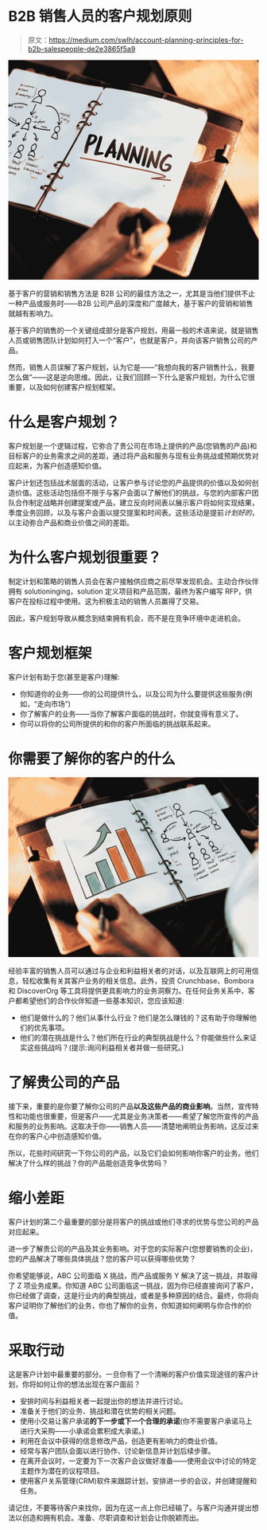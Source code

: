 # B2B 销售人员的客户规划原则

> 原文：<https://medium.com/swlh/account-planning-principles-for-b2b-salespeople-de2e3865f5a9>

![](img/774ee0597373c9548ec78120d1ee93ca.png)

基于客户的营销和销售方法是 B2B 公司的最佳方法之一，尤其是当他们提供不止一种产品或服务时——B2B 公司产品的深度和广度越大，基于客户的营销和销售就越有影响力。

基于客户的销售的一个关键组成部分是客户规划，用最一般的术语来说，就是销售人员或销售团队计划如何打入一个“客户”，也就是客户，并向该客户销售公司的产品。

然而，销售人员误解了客户规划，认为它是——“我想向我的客户销售什么，我要怎么做”——这是逆向思维。因此，让我们回顾一下什么是客户规划，为什么它很重要，以及如何创建客户规划框架。

# 什么是客户规划？

客户规划是一个逻辑过程，它弥合了贵公司在市场上提供的产品(您销售的产品)和目标客户的业务需求之间的差距，通过将产品和服务与现有业务挑战或预期优势对应起来，为客户创造感知价值。

客户计划还包括战术层面的活动，让客户参与讨论您的产品提供的价值以及如何创造价值。这些活动包括但不限于与客户会面以了解他们的挑战，与您的内部客户团队合作制定战略并创建提案或产品，建立反向时间表以展示客户将如何实现结果，季度业务回顾，以及与客户会面以提交提案和时间表。这些活动是提前*计划好的*，以主动弥合产品和商业价值之间的差距。

# 为什么客户规划很重要？

制定计划和策略的销售人员会在客户接触供应商之前尽早发现机会。主动合作伙伴拥有 solutioninging，solution 定义项目和产品范围，最终为客户编写 RFP，供客户在投标过程中使用。这为积极主动的销售人员赢得了交易。

因此，客户规划导致从概念到结束拥有机会，而不是在竞争环境中走进机会。

# 客户规划框架

客户计划有助于您(甚至是客户)理解:

*   你知道你的业务——你的公司提供什么，以及公司为什么要提供这些服务(例如，“走向市场”)
*   你了解客户的业务——当你了解客户面临的挑战时，你就变得有意义了。
*   你可以将你的公司所提供的和你的客户所面临的挑战联系起来。

# 你需要了解你的客户的什么

![](img/153232392b031b9311dc02dec96b5b44.png)

经验丰富的销售人员可以通过与企业和利益相关者的对话，以及互联网上的可用信息，轻松收集有关其客户业务的相关信息。此外，投资 Crunchbase、Bombora 和 DiscoverOrg 等工具将提供更具影响力的业务洞察力。在任何业务关系中，客户都希望他们的合作伙伴知道一些基本知识，您应该知道:

*   他们是做什么的？他们从事什么行业？他们是怎么赚钱的？这有助于你理解他们的优先事项。
*   他们的潜在挑战是什么？他们所在行业的典型挑战是什么？你能做些什么来证实这些挑战吗？(提示:询问利益相关者并做一些研究。)

# 了解贵公司的产品

接下来，重要的是你要了解你公司的产品**以及这些产品的商业影响**。当然，宣传特性和功能也很重要，但是客户——尤其是业务决策者——希望了解您所宣传的产品和服务的业务影响。这取决于你——销售人员——清楚地阐明业务影响，这反过来在你的客户心中创造感知价值。

所以，花些时间研究一下你公司的产品，以及它们会如何影响你客户的业务。他们解决了什么样的挑战？你的产品能创造竞争优势吗？

# 缩小差距

客户计划的第二个最重要的部分是将客户的挑战或他们寻求的优势与您公司的产品对应起来。

进一步了解贵公司的产品及其业务影响。对于您的实际客户(您想要销售的企业)，您的产品解决了哪些具体挑战？您的客户可以获得哪些优势？

你希望能够说，ABC 公司面临 X 挑战，而产品或服务 Y 解决了这一挑战，并取得了 Z 项业务成果。你知道 ABC 公司面临这一挑战，因为你已经直接询问了客户，你已经做了调查，这是行业内的典型挑战，或者是多种原因的结合。最终，你将向客户证明你了解他们的业务，你也了解你的业务，你知道如何阐明与你合作的价值。

# 采取行动

这是客户计划中最重要的部分。一旦你有了一个清晰的客户价值实现途径的客户计划，你将如何让你的想法出现在客户面前？

*   安排时间与利益相关者一起提出你的想法并进行讨论。
*   准备关于他们的业务、挑战和潜在优势的相关问题。
*   使用小交易让客户承诺**的下一步或下一个合理的承诺**(你不需要客户承诺马上进行大采购——小承诺会累积成大承诺。)
*   利用在会议中获得的信息修改产品，创造更有影响力的商业价值。
*   经常与客户团队会面以进行协作、讨论新信息并计划后续步骤。
*   在离开会议时，一定要为下一次客户会议做好准备——使用会议中讨论的特定主题作为潜在的议程项目。
*   使用客户关系管理(CRM)软件来跟踪计划，安排进一步的会议，并创建提醒和任务。

请记住，不要等待客户来找你，因为在这一点上你已经输了。与客户沟通并提出想法以创造和拥有机会。准备、尽职调查和计划会让你脱颖而出。